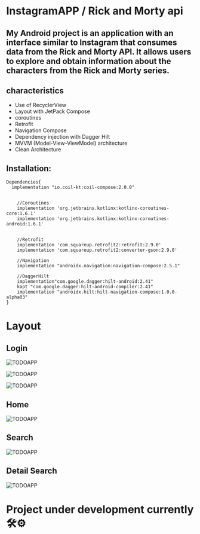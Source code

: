 # InstagramAPP / Rick and Morty api 

## My Android project is an application with an interface similar to Instagram that consumes data from the Rick and Morty API. It allows users to explore and obtain information about the characters from the Rick and Morty series.


## characteristics

- Use of RecyclerView
- Layout with JetPack Compose
- coroutines
- Retrofit
- Navigation Compose
- Dependency injection with Dagger Hilt
- MVVM (Model-View-ViewModel) architecture
- Clean Architecture



## Installation:

```
Dependencies{
  implementation "io.coil-kt:coil-compose:2.0.0"


    //Coroutines
    implementation 'org.jetbrains.kotlinx:kotlinx-coroutines-core:1.6.1'
    implementation 'org.jetbrains.kotlinx:kotlinx-coroutines-android:1.6.1'


    //Retrofit
    implementation 'com.squareup.retrofit2:retrofit:2.9.0'
    implementation 'com.squareup.retrofit2:converter-gson:2.9.0'

    //Navigation
    implementation "androidx.navigation:navigation-compose:2.5.1"

    //DaggerHilt
    implementation"com.google.dagger:hilt-android:2.41"
    kapt "com.google.dagger:hilt-android-compiler:2.41"
    implementation "androidx.hilt:hilt-navigation-compose:1.0.0-alpha03"
}
```


# Layout

## Login
![TODOAPP]( app/src/main/res/drawable/images/patalla-1.png)

![TODOAPP]( app/src/main/res/drawable/images/pantalla-2.png)

![TODOAPP]( app/src/main/res/drawable/images/pantalla-3.png)


## Home
![TODOAPP](app/src/main/res/drawable/images/pantalla-4.png)
## Search
![TODOAPP](app/src/main/res/drawable/images/pantalla-5.png)
## Detail Search
![TODOAPP](app/src/main/res/drawable/images/pantalla-6.png)

# Project under development currently 🛠⚙

